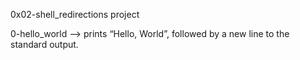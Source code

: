 0x02-shell_redirections project

0-hello_world --> prints “Hello, World”, followed by a new line to the standard output.
